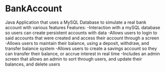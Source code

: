 # BankAccount
Java Application that uses a MySQL Database to simulate a real bank account with various features
Features:
-Interaction with a mySQL database so users can create persistent accounts with data
-Allows users to login to said accounts that were created and access their account through a screen
-Allows users to maintain their balance, using a deposit, withdraw, and transfer balance system
-Allows users to create a savings account so they can transfer their balance, or accrue interest in real time 
-Includes an admin screen that allows an admin to sort through users, and update their balances, and delete users
